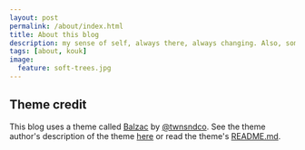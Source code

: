 ```yaml
---
layout: post
permalink: /about/index.html
title: About this blog
description: my sense of self, always there, always changing. Also, sometimes, about my sense of IT, politics, our shared environment and others.
tags: [about, kouk]
image:
  feature: soft-trees.jpg
---
```



## Theme credit

This blog uses a theme called [Balzac](http://jekyllthemes.org/themes/balzac/) by [@twnsndco](https://twitter.com/twnsndco). See the theme author's description of the theme [here](http://jekyll.gtat.me/about/) or read the theme's [README.md](https://github.com/kouk/kouk.github.io/blob/master/README.md).
